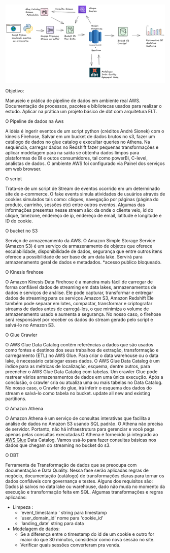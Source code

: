 ![](https://github.com/silasmaverick/Projects/blob/master/5_events_site/img/pipelineAws.png)

Objetivo:

Manuseio e prática de pipeline de dados em ambiente real AWS. Documentação de processos, pacotes e bibliotecas usados para realizar o estudo. Aplicar na prática um projeto básico de dbt com arquitetura ELT.



O Pipeline de dados na Aws

A idéia é ingerir eventos de um script python (créditos André Sionek) com o kinesis Firehose, Salvar em um bucket de dados brutos no s3, fazer um catálogo de dados no glue catalog e execultar queries no Athena.  Na sequência, carregar dados no Redshift fazer pequenas transformações e aplicar modelagem para na saída se obtenha dados limpos para plataformas de BI e outos consumidores, tal como powerBi, C-level, analistas de dados. O ambiente AWS foi configurado via Painel dos serviços em web browser. 



O script

Trata-se de um script de Stream de eventos ocorrido em um determinado site de e-commerce. O fake events simula atividades de usuários através de cookies simulados tais como: cliques, navegação por páginas (página do produto, carrinho, sessões etc) entre outros eventos. Algumas das informações presentes nesse stream são: da onde o cliente veio, id do clique, timezone, endereço de ip, endereço de email, latitude e longitude e ID do cookie.    



O bucket no S3

Serviço de armazenamento da AWS. O Amazon Simple Storage Service (Amazon S3) é um serviço de  armazenamento de objetos que oferece escalabilidade, disponibilidade de  dados, segurança que entre outros itens oferece a possibilidade de ser base de um data lake. Servirá para armazenamento geral de dados e metadados. *acesso publico bloqueado. 



O Kinesis firehose

O Amazon Kinesis Data Firehose é a maneira mais fácil de carregar de  forma confiável dados de streaming em data lakes, armazenamentos de  dados e serviços de análise. Ele pode capturar, transformar e entregar  dados de streaming para os serviços Amazon S3, Amazon Redshift Ele  também pode separar em lotes, compactar, transformar e criptografar  streams de dados antes de carregá-los, o que minimiza o volume de  armazenamento usado e aumenta a segurança. No nosso caso, o firehose será responsável por receber os dados do stream gerado pelo script e salvá-lo no Amazon S3.



O Glue Crawler

O AWS Glue Data Catalog contém referências a dados que são usados como fontes e destinos dos seus trabalhos de extração, transformação e  carregamento (ETL) no AWS Glue. Para criar o data warehouse ou o data  lake, é necessário catalogar esses dados. O AWS Glue Data Catalog é um  índice para as métricas de localização, esquema, dentre outros, para preencher o AWS Glue Data Catalog com tabelas. Um crawler Glue pode  rastrear vários armazenamentos de dados em uma única execução. Após a  conclusão, o crawler cria ou atualiza uma ou mais tabelas no Data  Catalog. No nosso caso, o Crawler do glue, irá inferir o esquema dos dados do stream e salvá-lo como tabela no bucket. update all new and existing partitions.



O Amazon Athena

O Amazon Athena é um serviço de consultas interativas que facilita a  análise de dados no Amazon S3 usando SQL padrão. O Athena não precisa de servidor. Portanto, não há infraestrutura para gerenciar e você paga  apenas pelas consultas executadas.O Athena é fornecido já integrado ao [AWS Glue](https://aws.amazon.com/pt/glue/) Data Catalog. Vamos usá-lo para fazer consultas básicas nos dados que chegam do streaming no bucket do s3.  



O DBT

Ferramenta de Transformação de dados que se preocupa com documentação e Data Quality. Nessa fase serão aplicadas regras de negócio, documentação (catálogo) de transformações claras para tornar os dados confiáveis com governança e testes. Alguns dos requisitos são: Dados já salvos no data lake ou warehouse, dado não muda no momento da execução e transformação feita em SQL. Algumas transformações e regras aplicadas: 

- Limpeza : 
  - 'event_timestamp ' string para timestamp
  - 'user_domain_id' nome para 'cookie_id'
  - 'landing_date' string para data
- Modelagem de dados:
  - Se a diferença entre o timestamp do id de um cookie e  outro for maior do que 30 minutos, considerar como nova sessão no site. 
  - Verificar quais sessões converteram pra venda.
